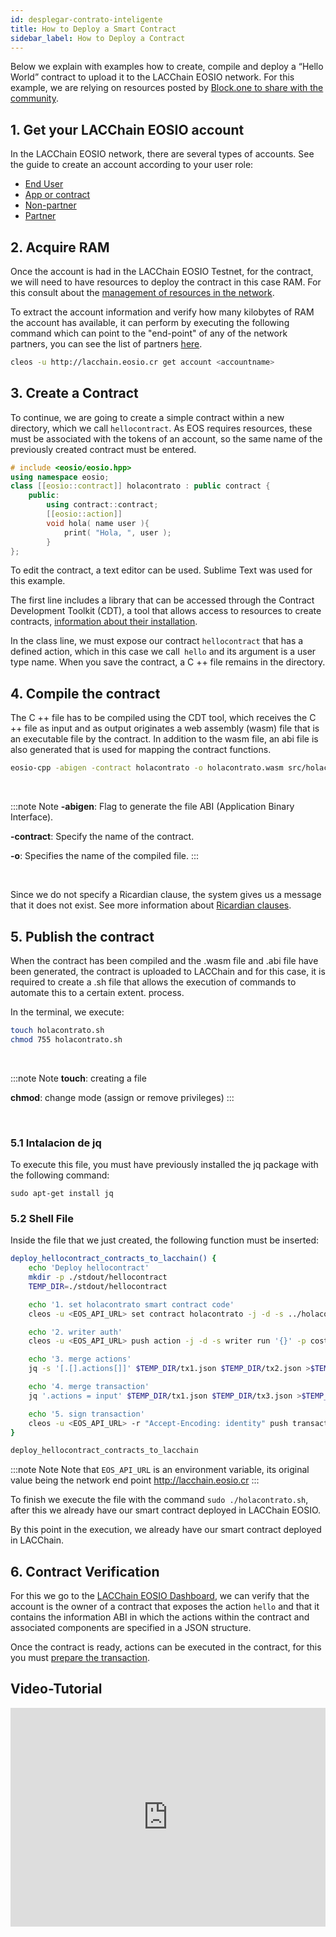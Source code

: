 ```yaml
---
id: desplegar-contrato-inteligente
title: How to Deploy a Smart Contract
sidebar_label: How to Deploy a Contract
---
```


Below we explain with examples how to create, compile and deploy a “Hello World” contract to upload it to the LACChain EOSIO network. For this example, we are relying on resources posted by [Block.one to share with the community](http://developers.eos.io/).

## 1. Get your LACChain EOSIO account

In the LACChain EOSIO network, there are several types of accounts. See the guide to create an account according to your user role:

- [End User](./crear-cuenta-usuario)
- [App or contract](./crear-cuenta-contrato)
- [Non-partner](./crear-cuenta-entidad)
- [Partner](./crear-cuenta-entidad)

## 2. Acquire RAM

Once the account is had in the LACChain EOSIO Testnet, for the contract, we will need to have resources to deploy the contract in this case RAM. For this consult about the [management of resources in the network](../recursos).

To extract the account information and verify how many kilobytes of RAM the account has available, it can perform by executing the following command which can point to the "end-point" of any of the network partners, you can see the list of partners [here](./partners).

```bash
cleos -u http://lacchain.eosio.cr get account <accountname>
```

## 3. Create a Contract

To continue, we are going to create a simple contract within a new directory, which we call `hellocontract`. As EOS requires resources, these must be associated with the tokens of an account, so the same name of the previously created contract must be entered.

```cpp title="holacontrato.cpp"
# include <eosio/eosio.hpp>
using namespace eosio;
class [[eosio::contract]] holacontrato : public contract {
	public:
		using contract::contract;
		[[eosio::action]]
		void hola( name user ){
			print( "Hola, ", user );
		}
};
```

To edit the contract, a text editor can be used. Sublime Text was used for this example.

The first line includes a library that can be accessed through the Contract Development Toolkit (CDT), a tool that allows access to resources to create contracts, [information about their installation](./ambiente-desarrollo).

In the class line, we must expose our contract `hellocontract` that has a defined action, which in this case we call` hello` and its argument is a user type name. When you save the contract, a C ++ file remains in the directory.


## 4. Compile the contract

The C ++ file has to be compiled using the CDT tool, which receives the C ++ file as input and as output originates a web assembly (wasm) file that is an executable file by the contract. In addition to the wasm file, an abi file is also generated that is used for mapping the contract functions.

```bash
eosio-cpp -abigen -contract holacontrato -o holacontrato.wasm src/holacontrato.cpp
```

<br/>

:::note Note
**-abigen**: Flag to generate the file ABI (Application Binary Interface).

**-contract**: Specify the name of the contract.

**-o**: Specifies the name of the compiled file.
:::

<br/>

Since we do not specify a Ricardian clause, the system gives us a message that it does not exist. See more information about [Ricardian clauses](https://guias.eoscostarica.io/docs/aprender-eosio/contratos-ricardianos).


## 5. Publish the contract

When the contract has been compiled and the .wasm file and .abi file have been generated, the contract is uploaded to LACChain and for this case, it is required to create a .sh file that allows the execution of commands to automate this to a certain extent. process.

In the terminal, we execute:

```bash
touch holacontrato.sh
chmod 755 holacontrato.sh
```

<br/>

:::note Note
**touch**: creating a file

**chmod**: change mode (assign or remove privileges)
:::

<br/>

### 5.1 Intalacion de jq

To execute this file, you must have previously installed the jq package with the following command:

```
sudo apt-get install jq
```

### 5.2 Shell File

Inside the file that we just created, the following function must be inserted:

```bash title="hellocontract.sh"
deploy_hellocontract_contracts_to_lacchain() {   
    echo 'Deploy hellocontract'
    mkdir -p ./stdout/hellocontract
    TEMP_DIR=./stdout/hellocontract

    echo '1. set holacontrato smart contract code'
    cleos -u <EOS_API_URL> set contract holacontrato -j -d -s ../holacontrato/ >$TEMP_DIR/tx2.json

    echo '2. writer auth'
    cleos -u <EOS_API_URL> push action -j -d -s writer run '{}' -p costarica@writer >$TEMP_DIR/tx1.json

    echo '3. merge actions'
    jq -s '[.[].actions[]]' $TEMP_DIR/tx1.json $TEMP_DIR/tx2.json >$TEMP_DIR/tx3.json

    echo '4. merge transaction'
    jq '.actions = input' $TEMP_DIR/tx1.json $TEMP_DIR/tx3.json >$TEMP_DIR/tx4.json

    echo '5. sign transaction'
    cleos -u <EOS_API_URL> -r "Accept-Encoding: identity" push transaction $TEMP_DIR/tx4.json -p costarica@writer -p holacontrato@active
}

deploy_hellocontract_contracts_to_lacchain
```

:::note Note
Note that `EOS_API_URL` is an environment variable, its original value being the network end point http://lacchain.eosio.cr
:::

To finish we execute the file with the command `sudo ./holacontrato.sh`, after this we already have our smart contract deployed in LACChain EOSIO.

By this point in the execution, we already have our smart contract deployed in LACChain.

## 6. Contract Verification

For this we go to the [LACChain EOSIO Dashboard](https://lacchain.eosio.online/accounts), we can verify that the account is the owner of a contract that exposes the action `hello` and that it contains the information ABI in which the actions within the contract and associated components are specified in a JSON structure.

Once the contract is ready, actions can be executed in the contract, for this you must [prepare the transaction](./transactions).

## Video-Tutorial

<iframe width="100%" height="350px" src="https://www.youtube.com/embed/nMivNMvS09Y" frameborder="0" allow="accelerometer; autoplay; encrypted-media; gyroscope; picture-in-picture" allowfullscreen mark="crwd-mark"></iframe>

